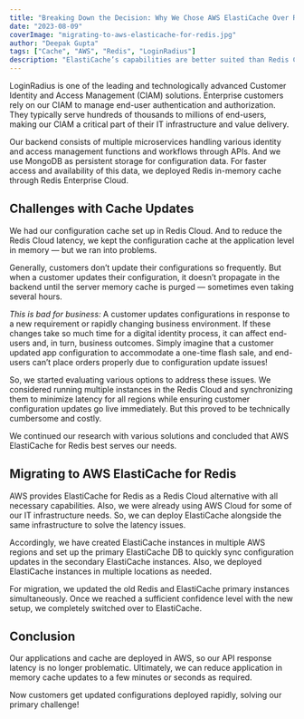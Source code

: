 ```yaml
---
title: "Breaking Down the Decision: Why We Chose AWS ElastiCache Over Redis Cloud"
date: "2023-08-09"
coverImage: "migrating-to-aws-elasticache-for-redis.jpg"
author: "Deepak Gupta"
tags: ["Cache", "AWS", "Redis", "LoginRadius"]
description: "ElastiCache’s capabilities are better suited than Redis Cloud for our technical requirements and use cases, especially better scalability and pricing."
---
```


LoginRadius is one of the leading and technologically advanced Customer Identity and Access Management (CIAM) solutions. Enterprise customers rely on our CIAM to manage end-user authentication and authorization. They typically serve hundreds of thousands to millions of end-users, making our CIAM a critical part of their IT infrastructure and value delivery.

Our backend consists of multiple microservices handling various identity and access management functions and workflows through APIs. And we use MongoDB as persistent storage for configuration data. For faster access and availability of this data, we deployed Redis in-memory cache through Redis Enterprise Cloud.

## Challenges with Cache Updates
We had our configuration cache set up in Redis Cloud. And to reduce the Redis Cloud latency, we kept the configuration cache at the application level in memory — but we ran into problems.

Generally, customers don’t update their configurations so frequently. But when a customer updates their configuration, it doesn’t propagate in the backend until the server memory cache is purged — sometimes even taking several hours.

_This is bad for business:_ A customer updates configurations in response to a new requirement or rapidly changing business environment. If these changes take so much time for a digital identity process, it can affect end-users and, in turn, business outcomes. Simply imagine that a customer updated app configuration to accommodate a one-time flash sale, and end-users can’t place orders properly due to configuration update issues!

So, we started evaluating various options to address these issues. We considered running multiple instances in the Redis Cloud and synchronizing them to minimize latency for all regions while ensuring customer configuration updates go live immediately. But this proved to be technically cumbersome and costly.

We continued our research with various solutions and concluded that AWS ElastiCache for Redis best serves our needs.

## Migrating to AWS ElastiCache for Redis
AWS provides ElastiCache for Redis as a Redis Cloud alternative with all necessary capabilities. Also, we were already using AWS Cloud for some of our IT infrastructure needs. 
So, we can deploy ElastiCache alongside the same infrastructure to solve the latency issues.

Accordingly, we have created ElastiCache instances in multiple AWS regions and set up the primary ElastiCache DB to quickly sync configuration updates in the secondary ElastiCache instances. Also, we deployed ElastiCache instances in multiple locations as needed.

For migration, we updated the old Redis and ElastiCache primary instances simultaneously. Once we reached a sufficient confidence level with the new setup, we completely switched over to ElastiCache.

## Conclusion
Our applications and cache are deployed in AWS, so our API response latency is no longer problematic. Ultimately, we can reduce application in memory cache updates to a few minutes or seconds as required.

Now customers get updated configurations deployed rapidly, solving our primary challenge!

